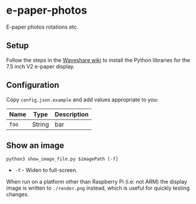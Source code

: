 # e-paper-photos

E-paper photos rotations etc.


## Setup

Follow the steps in the
[Waveshare wiki](www.waveshare.com/wiki/7.5inch_e-Paper_HAT) to install the
Python libraries for the 7.5 inch V2 e-paper display.


## Configuration

Copy `config.json.example` and add values appropriate to you:

| Name | Type | Description |
|------|------|-------------|
| `foo` | String | bar |


## Show an image

```shell
python3 show_image_file.py $imagePath [-f]
```

* `-f` - Widen to full-screen.

When run on a platform other than Raspberry Pi (i.e: not ARM) the display image
is written to `./render.png` instead, which is useful for quickly testing
changes.
